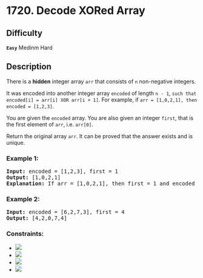# 1720. Decode XORed Array

## Difficulty

**`Easy`** Medinm Hard

## Description

There is a **hidden** integer array `arr` that consists of `n` non-negative integers.

It was encoded into another integer array `encoded` of length `n - 1`, `such that encoded[i] = arr[i] XOR arr[i + 1]`. For example, if `arr = [1,0,2,1], then encoded = [1,2,3]`.

You are given the `encoded` array. You are also given an integer `first`, that is the first element of `arr`, i.e. `arr[0]`.

Return the original array `arr`. It can be proved that the answer exists and is unique.
 

### Example 1:

<pre>
<b>Input:</b> encoded = [1,2,3], first = 1
<b>Output:</b> [1,0,2,1]
<b>Explanation:</b> If arr = [1,0,2,1], then first = 1 and encoded = [1 XOR 0, 0 XOR 2, 2 XOR 1] = [1,2,3]
</pre>

### Example 2:

<pre>
<b>Input:</b> encoded = [6,2,7,3], first = 4
<b>Output:</b> [4,2,0,7,4]
</pre>

### Constraints:

* <img src="http://latex.codecogs.com/gif.latex?2<=n<=10^4">
* <img src="http://latex.codecogs.com/gif.latex?encoded.length==n-1">
* <img src="http://latex.codecogs.com/gif.latex?0<=encoded[i]<=10^5">
* <img src="http://latex.codecogs.com/gif.latex?0<=first<=10^5">

